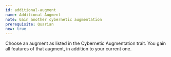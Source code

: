 ```yaml
---
id: additional-augment
name: Additional Augment
note: Gain another cybernetic augmentation
prerequisite: Quarian
new: true
---
```


Choose an augment as listed in the Cybernetic Augmentation trait. You gain all features of that augment, in addition to 
your current one.
